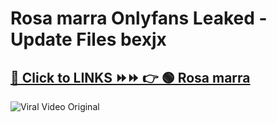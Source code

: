 
 # Rosa marra Onlyfans Leaked - Update Files bexjx

## <h2><a href="https://clipsfans.com/Rosa_marra&ref=git">🔗 Click to LINKS ⏩⏩ 👉 🟢 Rosa marra </a></h2>

<a href="https://clipsfans.com/Rosa_marra&ref=git" rel="nofollow" data-target="animated-image.originalLink"><img src="https://i.ibb.co.com/xMMVF88/686577567.gif" alt="Viral Video Original" style="max-width: 100%; display: inline-block;" data-target="animated-image.originalImage"></a>

